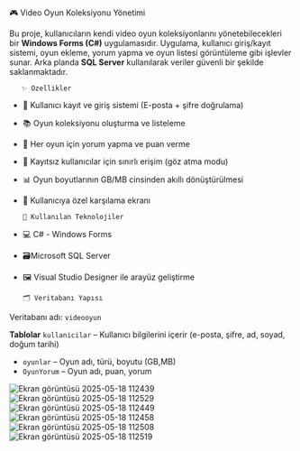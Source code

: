 🎮 Video Oyun Koleksiyonu Yönetimi

Bu proje, kullanıcıların kendi video oyun koleksiyonlarını yönetebilecekleri bir **Windows Forms (C#)** uygulamasıdır. Uygulama, kullanıcı giriş/kayıt sistemi, oyun ekleme, yorum yapma ve oyun listesi görüntüleme gibi işlevler sunar. Arka planda **SQL Server** kullanılarak veriler güvenli bir şekilde saklanmaktadır.

       ✨ Özellikler

- 🔐 Kullanıcı kayıt ve giriş sistemi (E-posta + şifre doğrulama)
- 📚 Oyun koleksiyonu oluşturma ve listeleme
- 📝 Her oyun için yorum yapma ve puan verme
- 👤 Kayıtsız kullanıcılar için sınırlı erişim (göz atma modu)
- 📊 Oyun boyutlarının GB/MB cinsinden akıllı dönüştürülmesi
- 📌 Kullanıcıya özel karşılama ekranı

      🧰 Kullanılan Teknolojiler

- 💻 C# - Windows Forms
- 🗃️Microsoft SQL Server
- 🖼️ Visual Studio Designer ile arayüz geliştirme

      🗂️ Veritabanı Yapısı

Veritabanı adı: `videooyun`

**Tablolar**
 `kullanicilar` – Kullanıcı bilgilerini içerir (e-posta, şifre, ad, soyad, doğum tarihi)
- `oyunlar` – Oyun adı, türü, boyutu (GB,MB)
- `OyunYorum` – Oyun adı, puan, yorum


![Ekran görüntüsü 2025-05-18 112439](https://github.com/user-attachments/assets/6f2cb564-6aff-44d7-ab09-cfac971a5641)
![Ekran görüntüsü 2025-05-18 112529](https://github.com/user-attachments/assets/b6b020e0-4e4d-45db-b963-50fd26e32baf)
![Ekran görüntüsü 2025-05-18 112449](https://github.com/user-attachments/assets/1d86e9c1-3d13-4369-be1a-cd7d16f57ced)
![Ekran görüntüsü 2025-05-18 112458](https://github.com/user-attachments/assets/b532e2bb-7651-4b9a-afc5-ca5341f98103)
![Ekran görüntüsü 2025-05-18 112508](https://github.com/user-attachments/assets/10685f82-6563-4436-b19f-f0c6ea3e200e)
![Ekran görüntüsü 2025-05-18 112519](https://github.com/user-attachments/assets/23cc0ab3-ace7-4ac3-99bd-04fbf8749355)
